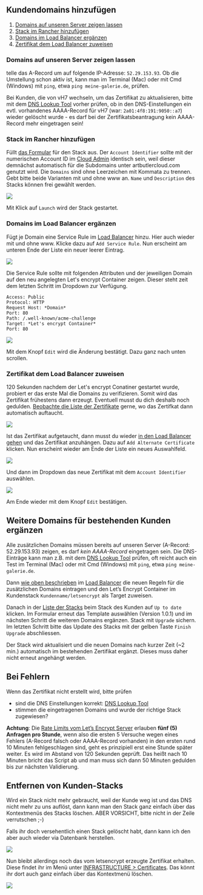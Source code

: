 ## Kundendomains hinzufügen

1. [Domains auf unseren Server zeigen lassen](#domains-auf-unseren-server-zeigen-lassen)
2. [Stack im Rancher hinzufügen](#stack-im-rancher-hinzufgen)
3. [Domains im Load Balancer ergänzen](#domains-im-load-balancer-ergnzen)
4. [Zertifikat dem Load Balancer zuweisen](#zertifikat-dem-load-balancer-zuweisen)

### Domains auf unseren Server zeigen lassen

telle das A-Record um auf folgende IP-Adresse: `52.29.153.93`. Ob die Umstellung schon aktiv ist, kann man im Terminal (Mac) oder mit Cmd (Windows) mit `ping`, etwa `ping meine-galerie.de`, prüfen.

Bei Kunden, die von vH7 wechseln, um das Zertifikat zu aktualisieren, bitte mit dem [DNS Lookup Tool][5] vorher prüfen, ob in den DNS-Einstellungen ein evtl. vorhandenes AAAA-Record für vH7 (war: `2a01:4f8:191:9050::a7`) wieder gelöscht wurde - es darf bei der Zertifikatsbeantragung kein AAAA-Record mehr eingetragen sein!
    
### Stack im Rancher hinzufügen

Füllt [das Formular][1] für den Stack aus. Der `Account Identifier` sollte mit der numerischen Account ID im [Cloud Admin][2] identisch sein, weil dieser demnächst automatisch für die Subdomains unter artbutlercloud.com genutzt wird. Die `Domains` sind ohne Leerzeichen mit Kommata zu trennen. Gebt bitte beide Varianten mit und ohne www an. `Name` und `Description` des Stacks können frei gewählt werden.

![](https://artbutler.s3.amazonaws.com/howto/step2.png)

Mit Klick auf `Launch` wird der Stack gestartet.

### Domains im Load Balancer ergänzen

Fügt je Domain eine Service Rule im [Load Balancer][3] hinzu. Hier auch wieder mit und ohne www. Klicke dazu auf `Add Service Rule`. Nun erscheint am unteren Ende der Liste ein neuer leerer Eintrag.

![](https://artbutler.s3.amazonaws.com/howto/step3.png)

Die Service Rule sollte mit folgenden Attributen und der jeweiligen Domain auf den neu angelegten Let's encrypt Container zeigen. Dieser steht zeit dem letzten Schritt im Dropdown zur Verfügung.

    Access: Public
    Protocol: HTTP
    Request Host: *Domain*
    Port: 80
    Path: /.well-known/acme-challenge
    Target: *Let's encrypt Container*
    Port: 80

![](https://artbutler.s3.amazonaws.com/howto/step4.png)

Mit dem Knopf `Edit` wird die Änderung bestätigt. Dazu ganz nach unten scrollen.

### Zertifikat dem Load Balancer zuweisen

120 Sekunden nachdem der Let's encrypt Conatiner gestartet wurde, probiert er das erste Mal die Domains zu verifizieren. Somit wird das Zertifikat frühestens dann erzeugt. Eventuell musst du dich deshalb noch gedulden. [Beobachte die Liste der Zertifikate][4] gerne, wo das Zertifkat dann automatisch auftaucht. 

![](https://artbutler.s3.amazonaws.com/howto/step5.png)

Ist das Zertifikat aufgetaucht, dann musst du wieder [in den Load Balancer gehen][3] und das Zertifikat anzuhängen. Dazu auf `Add Alternate Certificate` klicken. Nun erscheint wieder am Ende der Liste ein neues Auswahlfeld.

![](https://artbutler.s3.amazonaws.com/howto/step6.png)

Und dann im Dropdown das neue Zertifikat mit dem `Account Identifier` auswählen.

![](https://artbutler.s3.amazonaws.com/howto/step7.png)

Am Ende wieder mit dem Knopf `Edit` bestätigen.

## Weitere Domains für bestehenden Kunden ergänzen

Alle zusätzlichen Domains müssen bereits auf unseren Server (A-Record: 52.29.153.93) zeigen, es darf *kein AAAA-Record* eingetragen sein. Die DNS-Einträge kann man z.B. mit dem [DNS Lookup Tool][5] prüfen, oft reicht auch ein Test im Terminal (Mac) oder mit Cmd (Windows) mit `ping`, etwa `ping meine-galerie.de`.

Dann [wie oben beschrieben](#domains-im-load-balancer-ergnzen) im [Load Balancer][3] die neuen Regeln für die zusätzlichen Domains eintragen und den Let’s Encrypt Container im Kundenstack `Kundenname/letsencrypt` als Target zuweisen.

Danach in der [Liste der Stacks][7] beim Stack des Kunden auf `Up to date` klicken. Im Formular erneut das Template auswählen (Version 1.0.1) und im nächsten Schritt die weiteren Domains ergänzen. Stack mit `Upgrade` sichern. Im letzten Schritt bitte das Update des Stacks mit der gelben Taste `Finish Upgrade` abschliessen.

Der Stack wird aktualisiert und die neuen Domains nach kurzer Zeit (~2 min.) automatisch im bestehenden Zertifikat ergänzt. Dieses muss daher nicht erneut angehängt werden.

## Bei Fehlern

Wenn das Zertifikat nicht erstellt wird, bitte prüfen

* sind die DNS Einstellungen korrekt: [DNS Lookup Tool][5]
* stimmen die eingetragenen Domains und wurde der richtige Stack zugewiesen?

**Achtung**: Die [Rate Limits vom Let’s Encrypt Server][6] erlauben **fünf (5) Anfragen pro Stunde**, wenn also die ersten 5 Versuche wegen eines Fehlers (A-Record falsch oder AAAA-Record vorhanden) in den ersten rund 10 Minuten fehlgeschlagen sind, geht es prinzipiell erst eine Stunde später weiter. Es wird im Abstand von 120 Sekunden geprüft. Das heißt nach 10 Minuten bricht das Script ab und man muss sich dann 50 Minuten gedulden bis zur nächsten Validierung.

## Entfernen von Kunden-Stacks

Wird ein Stack nicht mehr gebraucht, weil der Kunde weg ist und das DNS nicht mehr zu uns auflöst, dann kann man den Stack ganz einfach über das Kontextmenüs des Stacks löschen. ABER VORSICHT, bitte nicht in der Zeile verrutschen ;-)

Falls ihr doch versehentlich einen Stack gelöscht habt, dann kann ich den aber auch wieder via Datenbank herstellen.

![](https://artbutler.s3.eu-central-1.amazonaws.com/howto/removal1.png)

Nun bleibt allerdings noch das vom letsencrypt erzeugte Zertifikat erhalten. Diese findet ihr im Menü unter [INFRASTRUCTURE > Certificates][8]. Das könnt ihr dort auch ganz einfach über das Kontextmenü löschen.

![](https://artbutler.s3.eu-central-1.amazonaws.com/howto/removal2.png)

[1]: https://rancher.artbutler.com/env/1a5/catalog/Operations:customer?catalogId=Operations
[2]: https://cloudadmin.artbutler.com
[3]: https://rancher.artbutler.com/env/1a5/apps/add-balancer?serviceId=1s120&stackId=1st5&upgrade=true
[4]: https://rancher.artbutler.com/env/1a5/infra/certificates
[5]: https://www.ultratools.com/tools/dnsLookup
[6]: https://letsencrypt.org/docs/rate-limits/
[7]: https://rancher.artbutler.com/env/1a5/apps/stacks?which=all
[8]: https://rancher.artbutler.com/env/1a5/infra/certificates
